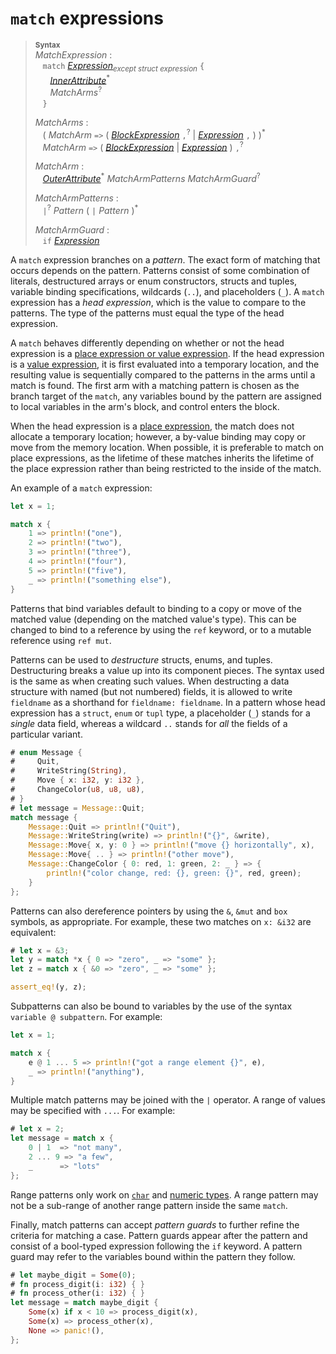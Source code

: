 # `match` expressions

> **<sup>Syntax</sup>**  
> _MatchExpression_ :  
> &nbsp;&nbsp; `match` [_Expression_]<sub>_except struct expression_</sub> `{`  
> &nbsp;&nbsp; &nbsp;&nbsp; [_InnerAttribute_]<sup>\*</sup>  
> &nbsp;&nbsp; &nbsp;&nbsp; _MatchArms_<sup>?</sup>  
> &nbsp;&nbsp; `}`  
>  
> _MatchArms_ :  
> &nbsp;&nbsp; ( _MatchArm_ `=>` 
>                             ( [_BlockExpression_] `,`<sup>?</sup>
>                             | [_Expression_] `,` ) 
>                           )<sup>\*</sup>  
> &nbsp;&nbsp; _MatchArm_ `=>` ( [_BlockExpression_] | [_Expression_] ) `,`<sup>?</sup>  
>  
> _MatchArm_ :  
> &nbsp;&nbsp; [_OuterAttribute_]<sup>\*</sup> _MatchArmPatterns_ _MatchArmGuard_<sup>?</sup>
>  
> _MatchArmPatterns_ :  
> &nbsp;&nbsp; `|`<sup>?</sup> _Pattern_ ( `|` _Pattern_ )<sup>*</sup>  
>  
> _MatchArmGuard_ :  
> &nbsp;&nbsp; `if` [_Expression_]  

A `match` expression branches on a *pattern*. The exact form of matching that
occurs depends on the pattern. Patterns consist of some combination of
literals, destructured arrays or enum constructors, structs and tuples,
variable binding specifications, wildcards (`..`), and placeholders (`_`). A
`match` expression has a *head expression*, which is the value to compare to
the patterns. The type of the patterns must equal the type of the head
expression.

A `match` behaves differently depending on whether or not the head expression
is a [place expression or value expression][place expression].
If the head expression is a [value expression], it is first evaluated into a
temporary location, and the resulting value is sequentially compared to the
patterns in the arms until a match is found. The first arm with a matching
pattern is chosen as the branch target of the `match`, any variables bound by
the pattern are assigned to local variables in the arm's block, and control
enters the block.

When the head expression is a [place expression], the match does not allocate a
temporary location; however, a by-value binding may copy or move from the 
memory location.
When possible, it is preferable to match on place expressions, as the lifetime
of these matches inherits the lifetime of the place expression rather than being
restricted to the inside of the match.

An example of a `match` expression:

```rust
let x = 1;

match x {
    1 => println!("one"),
    2 => println!("two"),
    3 => println!("three"),
    4 => println!("four"),
    5 => println!("five"),
    _ => println!("something else"),
}
```

Patterns that bind variables default to binding to a copy or move of the
matched value (depending on the matched value's type). This can be changed to
bind to a reference by using the `ref` keyword, or to a mutable reference using
`ref mut`.

Patterns can be used to *destructure* structs, enums, and tuples. Destructuring
breaks a value up into its component pieces. The syntax used is the same as
when creating such values. When destructing a data structure with named (but
not numbered) fields, it is allowed to write `fieldname` as a shorthand for
`fieldname: fieldname`. In a pattern whose head expression has a `struct`,
`enum` or `tupl` type, a placeholder (`_`) stands for a *single* data field,
whereas a wildcard `..` stands for *all* the fields of a particular variant.

```rust
# enum Message {
#     Quit,
#     WriteString(String),
#     Move { x: i32, y: i32 },
#     ChangeColor(u8, u8, u8),
# }
# let message = Message::Quit;
match message {
    Message::Quit => println!("Quit"),
    Message::WriteString(write) => println!("{}", &write),
    Message::Move{ x, y: 0 } => println!("move {} horizontally", x),
    Message::Move{ .. } => println!("other move"),
    Message::ChangeColor { 0: red, 1: green, 2: _ } => {
        println!("color change, red: {}, green: {}", red, green);
    }
};
```

Patterns can also dereference pointers by using the `&`, `&mut` and `box`
symbols, as appropriate. For example, these two matches on `x: &i32` are
equivalent:

```rust
# let x = &3;
let y = match *x { 0 => "zero", _ => "some" };
let z = match x { &0 => "zero", _ => "some" };

assert_eq!(y, z);
```

Subpatterns can also be bound to variables by the use of the syntax `variable @
subpattern`. For example:

```rust
let x = 1;

match x {
    e @ 1 ... 5 => println!("got a range element {}", e),
    _ => println!("anything"),
}
```

Multiple match patterns may be joined with the `|` operator. A range of values
may be specified with `...`. For example:

```rust
# let x = 2;
let message = match x {
    0 | 1  => "not many",
    2 ... 9 => "a few",
    _      => "lots"
};
```

Range patterns only work on [`char`] and [numeric types]. A range pattern may
not be a sub-range of another range pattern inside the same `match`.

Finally, match patterns can accept *pattern guards* to further refine the
criteria for matching a case. Pattern guards appear after the pattern and
consist of a bool-typed expression following the `if` keyword. A pattern guard
may refer to the variables bound within the pattern they follow.

```rust
# let maybe_digit = Some(0);
# fn process_digit(i: i32) { }
# fn process_other(i: i32) { }
let message = match maybe_digit {
    Some(x) if x < 10 => process_digit(x),
    Some(x) => process_other(x),
    None => panic!(),
};
```

[_Expression_]: expressions.html
[_BlockExpression_]: expressions/block-expr.html#block-expressions
[place expression]: expressions.html#place-expressions-and-value-expressions
[value expression]: expressions.html#place-expressions-and-value-expressions
[`char`]: types.html#textual-types
[numeric types]: types.html#numeric-types
[_InnerAttribute_]: attributes.html
[_OuterAttribute_]: attributes.html
